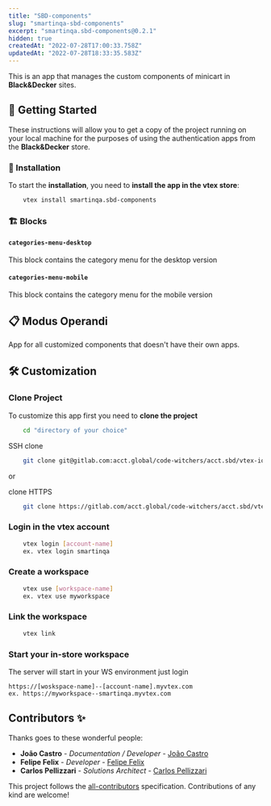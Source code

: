 ```yaml
---
title: "SBD-components"
slug: "smartinqa-sbd-components"
excerpt: "smartinqa.sbd-components@0.2.1"
hidden: true
createdAt: "2022-07-28T17:00:33.758Z"
updatedAt: "2022-07-28T18:33:35.583Z"
---
```

This is an app that manages the custom components of minicart in **Black&Decker** sites.

## 🚀 Getting Started

These instructions will allow you to get a copy of the project running on your local machine for the purposes of using the authentication apps from the **Black&Decker** store.

### 🔧 Installation

To start the **installation**, you need to **install the app in the vtex store**:

```bash
    vtex install smartinqa.sbd-components
```

### 🏗️ Blocks

#### `categories-menu-desktop`
This block contains the category menu for the desktop version

#### `categories-menu-mobile`
This block contains the category menu for the mobile version

## 📋 Modus Operandi

App for all customized components that doesn't have their own apps.

## 🛠️ Customization

### Clone Project

To customize this app first you need to **clone the project**

```bash
    cd "directory of your choice"
```

SSH clone

```bash
    git clone git@gitlab.com:acct.global/code-witchers/acct.sbd/vtex-io/india/general-apps/sbd-components.git
```

or

clone HTTPS

```bash
    git clone https://gitlab.com/acct.global/code-witchers/acct.sbd/vtex-io/india/general-apps/sbd-components.git
```

### Login in the vtex account

```bash
    vtex login [account-name]
    ex. vtex login smartinqa
```

### Create a workspace

```bash
    vtex use [workspace-name]
    ex. vtex use myworkspace
```

### Link the workspace

```bash
    vtex link
```

### Start your in-store workspace

The server will start in your WS environment just login

```
https://[woskspace-name]--[account-name].myvtex.com
ex. https://myworkspace--smartinqa.myvtex.com
```

## Contributors ✨

Thanks goes to these wonderful people:

- **João Castro** - _Documentation / Developer_ - [João Castro](https://github.com/JooLuiz)
- **Felipe Felix** - _Developer_ - [Felipe Felix](https://gitlab.com/felipe.felix1)
- **Carlos Pellizzari** - _Solutions Architect_ - [Carlos Pellizzari](https://gitlab.com/carlos.pellizzari)

This project follows the [all-contributors](https://github.com/all-contributors/all-contributors) specification. Contributions of any kind are welcome!